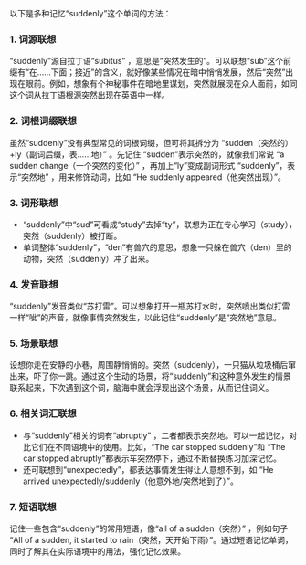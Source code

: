 以下是多种记忆“suddenly”这个单词的方法：
### 1. 词源联想
“suddenly”源自拉丁语“subitus” ，意思是“突然发生的”。可以联想“sub”这个前缀有“在……下面；接近”的含义，就好像某些情况在暗中悄悄发展，然后“突然”出现在眼前。例如，想象有个神秘事件在暗地里谋划，突然就展现在众人面前，如同这个词从拉丁语根源突然出现在英语中一样。
### 2. 词根词缀联想
虽然“suddenly”没有典型常见的词根词缀，但可将其拆分为 “sudden（突然的）+ly（副词后缀，表……地）” 。先记住 “sudden”表示突然的，就像我们常说 “a sudden change（一个突然的变化）” ，再加上“ly”变成副词形式 “suddenly”，表示“突然地” ，用来修饰动词，比如 “He suddenly appeared（他突然出现）”。 
### 3. 词形联想
 - “suddenly”中“sud”可看成“study”去掉“ty”，联想为正在专心学习（study），突然（suddenly）被打断。 
 - 单词整体“suddenly”，“den”有兽穴的意思，想象一只躲在兽穴（den）里的动物，突然（suddenly）冲了出来。
### 4. 发音联想
“suddenly”发音类似“苏打雷”。可以想象打开一瓶苏打水时，突然喷出类似打雷一样“呲”的声音，就像事情突然发生，以此记住“suddenly”是“突然地”意思。 
### 5. 场景联想
设想你走在安静的小巷，周围静悄悄的。突然（suddenly），一只猫从垃圾桶后窜出来，吓了你一跳。通过这个生动的场景，将“suddenly”和这种意外发生的情景联系起来，下次遇到这个词，脑海中就会浮现出这个场景，从而记住词义。 
### 6. 相关词汇联想
 - 与“suddenly”相关的词有“abruptly” ，二者都表示突然地。可以一起记忆，对比它们在不同语境中的使用。比如，“The car stopped suddenly”和 “The car stopped abruptly”都表示车突然停下，通过不断替换练习加深记忆。 
 - 还可联想到“unexpectedly”，都表达事情发生得让人意想不到，如 “He arrived unexpectedly/suddenly（他意外地/突然地到了）”。
### 7. 短语联想
记住一些包含“suddenly”的常用短语，像“all of a sudden（突然）” ，例如句子 “All of a sudden, it started to rain（突然，天开始下雨）”。通过短语记忆单词，同时了解其在实际语境中的用法，强化记忆效果。 